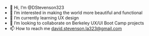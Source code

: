 - 👋 Hi, I’m @DStevenson323
- 👀 I’m interested in making the world more beautiful and functional
- 🌱 I’m currently learning UX design 
- 💞️ I’m looking to collaborate on Berkeley UX/UI Boot Camp projects
- 📫 How to reach me david.stevenson.la323@gmail.com

<!---
DStevenson323/DStevenson323 is a ✨ special ✨ repository because its `README.md` (this file) appears on your GitHub profile.
You can click the Preview link to take a look at your changes.
--->
